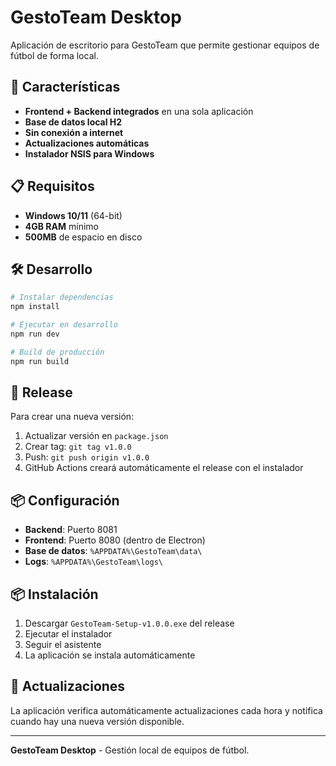 # GestoTeam Desktop

Aplicación de escritorio para GestoTeam que permite gestionar equipos de fútbol de forma local.

## 🚀 Características

- **Frontend + Backend integrados** en una sola aplicación
- **Base de datos local H2**
- **Sin conexión a internet**
- **Actualizaciones automáticas**
- **Instalador NSIS para Windows**

## 📋 Requisitos

- **Windows 10/11** (64-bit)
- **4GB RAM** mínimo
- **500MB** de espacio en disco

## 🛠️ Desarrollo

```bash
# Instalar dependencias
npm install

# Ejecutar en desarrollo
npm run dev

# Build de producción
npm run build
```

## 🚀 Release

Para crear una nueva versión:

1. Actualizar versión en `package.json`
2. Crear tag: `git tag v1.0.0`
3. Push: `git push origin v1.0.0`
4. GitHub Actions creará automáticamente el release con el instalador

## 📦 Configuración

- **Backend**: Puerto 8081
- **Frontend**: Puerto 8080 (dentro de Electron)
- **Base de datos**: `%APPDATA%\GestoTeam\data\`
- **Logs**: `%APPDATA%\GestoTeam\logs\`

## 📦 Instalación

1. Descargar `GestoTeam-Setup-v1.0.0.exe` del release
2. Ejecutar el instalador
3. Seguir el asistente
4. La aplicación se instala automáticamente

## 🔄 Actualizaciones

La aplicación verifica automáticamente actualizaciones cada hora y notifica cuando hay una nueva versión disponible.

---

**GestoTeam Desktop** - Gestión local de equipos de fútbol.
